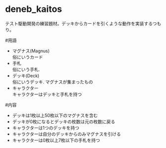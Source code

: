 deneb_kaitos
============

テスト駆動開発の練習題材。デッキからカードを引くような動作を実装するつもり。

#用語
* マグナス(Magnus)  
俗にいうカード
* 手札  
俗にいう手札.
* デッキ(Deck)  
俗にいうデッキ. マグナスが集まったもの
* キャラクター  
キャラクターはデッキと手札を持つ

#内容
* デッキは1枚以上50枚以下のマグナスを含む
* デッキが0枚になるとデッキの枚数は元の枚数に戻る
* キャラクターは1つのデッキを持つ
* キャラクターは自分のデッキからのみマグナスを引ける
* キャラクターは0枚以上7枚以下の手札を持つ
